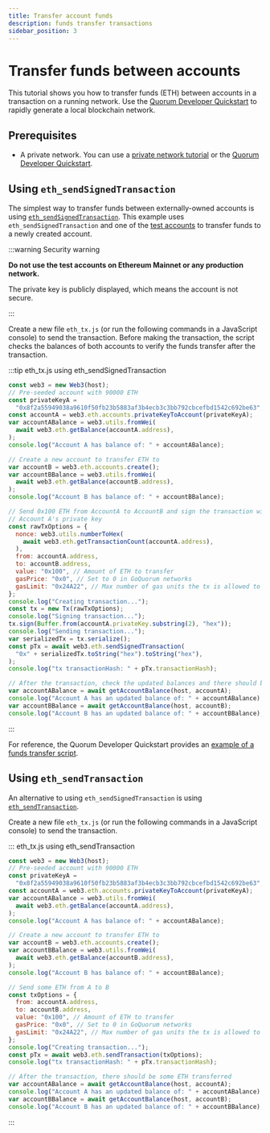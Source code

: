 ```yaml
---
title: Transfer account funds
description: funds transfer transactions
sidebar_position: 3
---
```


# Transfer funds between accounts

This tutorial shows you how to transfer funds (ETH) between accounts in a transaction on a running network. Use the [Quorum Developer Quickstart](../quickstart-index.md) to rapidly generate a local blockchain network.

## Prerequisites

- A private network. You can use a [private network tutorial](../private-network/create-ibft-network.md) or the [Quorum Developer Quickstart](../quickstart-index.md).

## Using `eth_sendSignedTransaction`

The simplest way to transfer funds between externally-owned accounts is using [`eth_sendSignedTransaction`](https://web3js.readthedocs.io/en/v1.2.11/web3-eth.html#sendsignedtransaction). This example uses `eth_sendSignedTransaction` and one of the [test accounts](../../reference/accounts-for-testing.md) to transfer funds to a newly created account.

:::warning Security warning

**Do not use the test accounts on Ethereum Mainnet or any production network.**

The private key is publicly displayed, which means the account is not secure.

:::

Create a new file `eth_tx.js` (or run the following commands in a JavaScript console) to send the transaction. Before making the transaction, the script checks the balances of both accounts to verify the funds transfer after the transaction.

:::tip eth_tx.js using eth_sendSignedTransaction

```js
const web3 = new Web3(host);
// Pre-seeded account with 90000 ETH
const privateKeyA =
  "0x8f2a55949038a9610f50fb23b5883af3b4ecb3c3bb792cbcefbd1542c692be63";
const accountA = web3.eth.accounts.privateKeyToAccount(privateKeyA);
var accountABalance = web3.utils.fromWei(
  await web3.eth.getBalance(accountA.address),
);
console.log("Account A has balance of: " + accountABalance);

// Create a new account to transfer ETH to
var accountB = web3.eth.accounts.create();
var accountBBalance = web3.utils.fromWei(
  await web3.eth.getBalance(accountB.address),
);
console.log("Account B has balance of: " + accountBBalance);

// Send 0x100 ETH from AccountA to AccountB and sign the transaction with
// Account A's private key
const rawTxOptions = {
  nonce: web3.utils.numberToHex(
    await web3.eth.getTransactionCount(accountA.address),
  ),
  from: accountA.address,
  to: accountB.address,
  value: "0x100", // Amount of ETH to transfer
  gasPrice: "0x0", // Set to 0 in GoQuorum networks
  gasLimit: "0x24A22", // Max number of gas units the tx is allowed to use
};
console.log("Creating transaction...");
const tx = new Tx(rawTxOptions);
console.log("Signing transaction...");
tx.sign(Buffer.from(accountA.privateKey.substring(2), "hex"));
console.log("Sending transaction...");
var serializedTx = tx.serialize();
const pTx = await web3.eth.sendSignedTransaction(
  "0x" + serializedTx.toString("hex").toString("hex"),
);
console.log("tx transactionHash: " + pTx.transactionHash);

// After the transaction, check the updated balances and there should be some ETH transferred
var accountABalance = await getAccountBalance(host, accountA);
console.log("Account A has an updated balance of: " + accountABalance);
var accountBBalance = await getAccountBalance(host, accountB);
console.log("Account B has an updated balance of: " + accountBBalance);
```

:::

For reference, the Quorum Developer Quickstart provides an [example of a funds transfer script](https://github.com/ConsenSys/quorum-dev-quickstart/blob/master/files/goquorum/smart_contracts/privacy/scripts/eth_tx.js).

## Using `eth_sendTransaction`

An alternative to using `eth_sendSignedTransaction` is using [`eth_sendTransaction`](https://web3js.readthedocs.io/en/v1.2.11/web3-eth.html#sendtransaction).

Create a new file `eth_tx.js` (or run the following commands in a JavaScript console) to send the transaction.

::: eth_tx.js using eth_sendTransaction

```js
const web3 = new Web3(host);
// Pre-seeded account with 90000 ETH
const privateKeyA =
  "0x8f2a55949038a9610f50fb23b5883af3b4ecb3c3bb792cbcefbd1542c692be63";
const accountA = web3.eth.accounts.privateKeyToAccount(privateKeyA);
var accountABalance = web3.utils.fromWei(
  await web3.eth.getBalance(accountA.address),
);
console.log("Account A has balance of: " + accountABalance);

// Create a new account to transfer ETH to
var accountB = web3.eth.accounts.create();
var accountBBalance = web3.utils.fromWei(
  await web3.eth.getBalance(accountB.address),
);
console.log("Account B has balance of: " + accountBBalance);

// Send some ETH from A to B
const txOptions = {
  from: accountA.address,
  to: accountB.address,
  value: "0x100", // Amount of ETH to transfer
  gasPrice: "0x0", // Set to 0 in GoQuorum networks
  gasLimit: "0x24A22", // Max number of gas units the tx is allowed to use
};
console.log("Creating transaction...");
const pTx = await web3.eth.sendTransaction(txOptions);
console.log("tx transactionHash: " + pTx.transactionHash);

// After the transaction, there should be some ETH transferred
var accountABalance = await getAccountBalance(host, accountA);
console.log("Account A has an updated balance of: " + accountABalance);
var accountBBalance = await getAccountBalance(host, accountB);
console.log("Account B has an updated balance of: " + accountBBalance);
```

:::

